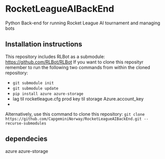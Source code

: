 # RocketLeagueAIBackEnd
Python Back-end for running Rocket League AI tournament and managing bots

## Installation instructions
This repository includes RLBot as a submodule: https://github.com/RLBot/RLBot
If you want to clone this reposityr remember to run the following two commands from within the cloned repository:
- `git submodule init`
- `git submodule update`
- `pip install azure azure-storage`
- lag til rocketleague.cfg prod key til storage Azure.account_key
-  

Alternatively, use this command to clone this repository:
`git clone https://github.com/CapgeminiNorway/RocketLeagueAIBackEnd.git --recurse-submodules`

## dependecies
azure
azure-storage
